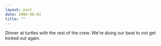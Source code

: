 ```yaml
---
layout: post
date: 2008-06-03
title: ""
---
```

Dinner at turtles with the rest of the crew. We're doing our beat to not get kicked out again.
